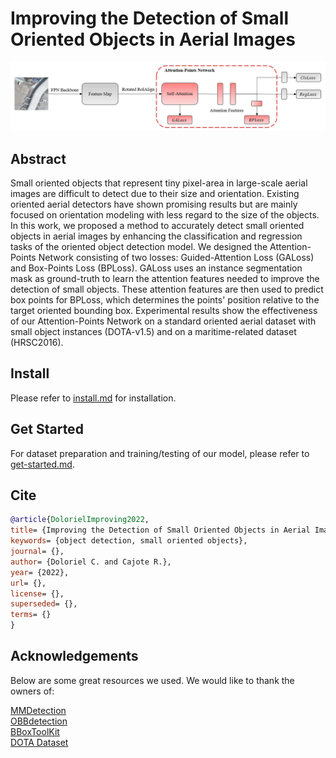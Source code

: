 # Improving the Detection of Small Oriented Objects in Aerial Images

<p align="center">
  <img 
    src="https://github.com/chandlerbing65nm/APDetection/blob/main/docs/attentionpoints-arch.jpg?raw=true"
  >
</p>

## Abstract

Small oriented objects that represent tiny pixel-area in large-scale aerial images are difficult to detect due to their size and orientation. Existing oriented aerial detectors have shown promising results but are mainly focused on orientation modeling with less regard to the size of the objects. In this work, we proposed a method to accurately detect small oriented objects in aerial images by enhancing the classification and regression tasks of the oriented object detection model. We designed the Attention-Points Network consisting of two losses: Guided-Attention Loss (GALoss) and Box-Points Loss (BPLoss). GALoss uses an instance segmentation mask as ground-truth to learn the attention features needed to improve the detection of small objects. These attention features are then used to predict box points for BPLoss, which determines the points' position relative to the target oriented bounding box. Experimental results show the effectiveness of our Attention-Points Network on a standard oriented aerial dataset with small object instances (DOTA-v1.5) and on a maritime-related dataset (HRSC2016).

## Install

Please refer to [install.md](docs/install.md) for installation.


## Get Started

For dataset preparation and training/testing of our model, please refer to [get-started.md](docs/get-started.md).

## Cite
```bibtex
@article{DolorielImproving2022,
title= {Improving the Detection of Small Oriented Objects in Aerial Image},
keywords= {object detection, small oriented objects},
journal= {},
author= {Doloriel C. and Cajote R.},
year= {2022},
url= {},
license= {},
superseded= {},
terms= {}
}
```
## Acknowledgements

Below are some great resources we used. We would like to thank the owners of:

[MMDetection](https://github.com/open-mmlab/mmdetection) \
[OBBdetection](https://github.com/jbwang1997/OBBDetection) \
[BBoxToolKit](https://github.com/jbwang1997/BboxToolkit) \
[DOTA Dataset](https://captain-whu.github.io/DOTA/) 

